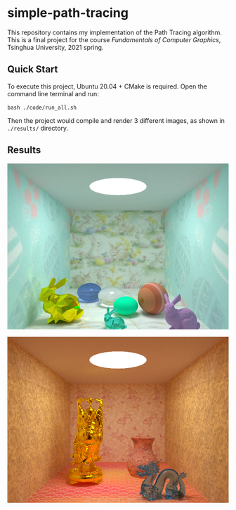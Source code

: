 # simple-path-tracing

This repository contains my implementation of the Path Tracing algorithm. This is a final project for the course *Fundamentals of Computer Graphics*, Tsinghua University, 2021 spring.

## Quick Start

To execute this project, Ubuntu 20.04 + CMake is required. Open the command line terminal and run: 

```
bash ./code/run_all.sh
```

Then the project would compile and render 3 different images, as shown in `./results/` directory.

## Results

![easter](./results/easter.bmp)

![china](./results/china.bmp)
